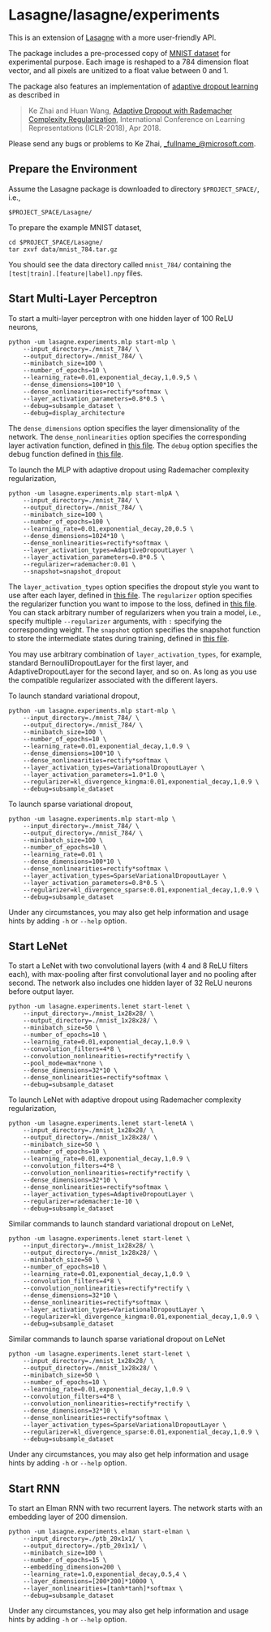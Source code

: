 # Lasagne/lasagne/experiments

This is an extension of [Lasagne](https://github.com/Lasagne/Lasagne) with a more user-friendly API.

The package includes a pre-processed copy of [MNIST dataset](http://yann.lecun.com/exdb/mnist/) for experimental purpose.
Each image is reshaped to a 784 dimension float vector, and all pixels are unitized to a float value between 0 and 1.  

The package also features an implementation of [adaptive dropout learning](https://www.microsoft.com/en-us/research/publication/adaptive-dropout-rademacher-complexity-regularization/) as described in 

> Ke Zhai and Huan Wang, [Adaptive Dropout with Rademacher Complexity Regularization](https://openreview.net/pdf?id=S1uxsye0Z), International Conference on Learning Representations (ICLR-2018), Apr 2018.

Please send any bugs or problems to Ke Zhai, _fullname_@microsoft.com.

## Prepare the Environment

Assume the Lasagne package is downloaded to directory `$PROJECT_SPACE/`, i.e., 

	$PROJECT_SPACE/Lasagne/

To prepare the example MNIST dataset,

	cd $PROJECT_SPACE/Lasagne/
	tar zxvf data/mnist_784.tar.gz
	
You should see the data directory called `mnist_784/` containing the `[test|train].[feature|label].npy` files.

## Start Multi-Layer Perceptron

To start a multi-layer perceptron with one hidden layer of 100 ReLU neurons,
	
	python -um lasagne.experiments.mlp start-mlp \
		--input_directory=./mnist_784/ \
		--output_directory=./mnist_784/ \
		--minibatch_size=100 \
		--number_of_epochs=10 \
		--learning_rate=0.01,exponential_decay,1,0.9,5 \
		--dense_dimensions=100*10 \
		--dense_nonlinearities=rectify*softmax \
		--layer_activation_parameters=0.8*0.5 \
		--debug=subsample_dataset \
		--debug=display_architecture

The `dense_dimensions` option specifies the layer dimensionality of the network.
The `dense_nonlinearities` option specifies the corresponding layer activation function, defined in [this file](../nonlinearities.py).
The `debug` option specifies the debug function defined in [this file](../experiments/debug.py).

To launch the MLP with adaptive dropout using Rademacher complexity regularization, 

	python -um lasagne.experiments.mlp start-mlpA \
		--input_directory=./mnist_784/ \
		--output_directory=./mnist_784/ \
		--minibatch_size=100 \
		--number_of_epochs=100 \
		--learning_rate=0.01,exponential_decay,20,0.5 \
		--dense_dimensions=1024*10 \
		--dense_nonlinearities=rectify*softmax \
		--layer_activation_types=AdaptiveDropoutLayer \
		--layer_activation_parameters=0.8*0.5 \
		--regularizer=rademacher:0.01 \
		--snapshot=snapshot_dropout

The `layer_activation_types` option specifies the dropout style you want to use after each layer, defined in [this file](../layers/Xnoise.py).
The `regularizer` option specifies the regularizer function you want to impose to the loss, defined in [this file](../Xregularizer.py).
You can stack arbitrary number of regularizers when you train a model, i.e., specify multiple `--regularizer` arguments, with `:` specifying the corresponding weight.
The `snapshot` option specifies the snapshot function to store the intermediate states during training, defined in [this file](../experiments/debug.py).

You may use arbitrary combination of `layer_activation_types`, for example, standard BernoulliDropoutLayer for the first layer, and AdaptiveDropoutLayer for the second layer, and so on.
As long as you use the compatible regularizer associated with the different layers.

To launch standard variational dropout,
	
	python -um lasagne.experiments.mlp start-mlp \
		--input_directory=./mnist_784/ \
		--output_directory=./mnist_784/ \
		--minibatch_size=100 \
		--number_of_epochs=10 \
		--learning_rate=0.01,exponential_decay,1,0.9 \
		--dense_dimensions=100*10 \
		--dense_nonlinearities=rectify*softmax \
		--layer_activation_types=VariationalDropoutLayer \
		--layer_activation_parameters=1.0*1.0 \
		--regularizer=kl_divergence_kingma:0.01,exponential_decay,1,0.9 \
		--debug=subsample_dataset

To launch sparse variational dropout,

	python -um lasagne.experiments.mlp start-mlp \
		--input_directory=./mnist_784/ \
		--output_directory=./mnist_784/ \
		--minibatch_size=100 \
		--number_of_epochs=10 \
		--learning_rate=0.01 \
		--dense_dimensions=100*10 \
		--dense_nonlinearities=rectify*softmax \
		--layer_activation_types=SparseVariationalDropoutLayer \
		--layer_activation_parameters=0.8*0.5 \
		--regularizer=kl_divergence_sparse:0.01,exponential_decay,1,0.9 \
		--debug=subsample_dataset

Under any circumstances, you may also get help information and usage hints by adding `-h` or `--help` option.

## Start LeNet

To start a LeNet with two convolutional layers (with 4 and 8 ReLU filters each), with max-pooling after first convolutional layer and no pooling after second.
The network also includes one hidden layer of 32 ReLU neurons before output layer.

	python -um lasagne.experiments.lenet start-lenet \
		--input_directory=./mnist_1x28x28/ \
		--output_directory=./mnist_1x28x28/ \
		--minibatch_size=50 \
		--number_of_epochs=10 \
		--learning_rate=0.01,exponential_decay,1,0.9 \
		--convolution_filters=4*8 \
		--convolution_nonlinearities=rectify*rectify \
		--pool_mode=max*none \
		--dense_dimensions=32*10 \
		--dense_nonlinearities=rectify*softmax \
		--debug=subsample_dataset
		
To launch LeNet with adaptive dropout using Rademacher complexity regularization,

	python -um lasagne.experiments.lenet start-lenetA \
		--input_directory=./mnist_1x28x28/ \
		--output_directory=./mnist_1x28x28/ \
		--minibatch_size=50 \
		--number_of_epochs=10 \
		--learning_rate=0.01,exponential_decay,1,0.9 \
		--convolution_filters=4*8 \
		--convolution_nonlinearities=rectify*rectify \
		--dense_dimensions=32*10 \
		--dense_nonlinearities=rectify*softmax \
		--layer_activation_types=AdaptiveDropoutLayer \
		--regularizer=rademacher:1e-10 \
		--debug=subsample_dataset

Similar commands to launch standard variational dropout on LeNet, 

	python -um lasagne.experiments.lenet start-lenet \
		--input_directory=./mnist_1x28x28/ \
		--output_directory=./mnist_1x28x28/ \
		--minibatch_size=50 \
		--number_of_epochs=10 \
		--learning_rate=0.01,exponential_decay,1,0.9 \
		--convolution_filters=4*8 \
		--convolution_nonlinearities=rectify*rectify \
		--dense_dimensions=32*10 \
		--dense_nonlinearities=rectify*softmax \
		--layer_activation_types=VariationalDropoutLayer \
		--regularizer=kl_divergence_kingma:0.01,exponential_decay,1,0.9 \
		--debug=subsample_dataset

Similar commands to launch sparse variational dropout on LeNet

	python -um lasagne.experiments.lenet start-lenet \
		--input_directory=./mnist_1x28x28/ \
		--output_directory=./mnist_1x28x28/ \
		--minibatch_size=50 \
		--number_of_epochs=10 \
		--learning_rate=0.01,exponential_decay,1,0.9 \
		--convolution_filters=4*8 \
		--convolution_nonlinearities=rectify*rectify \
		--dense_dimensions=32*10 \
		--dense_nonlinearities=rectify*softmax \
		--layer_activation_types=SparseVariationalDropoutLayer \
		--regularizer=kl_divergence_sparse:0.01,exponential_decay,1,0.9 \
		--debug=subsample_dataset

Under any circumstances, you may also get help information and usage hints by adding `-h` or `--help` option.

## Start RNN

To start an Elman RNN with two recurrent layers.
The network starts with an embedding layer of 200 dimension.

	python -um lasagne.experiments.elman start-elman \
		--input_directory=./ptb_20x1x1/ \
		--output_directory=./ptb_20x1x1/ \
		--minibatch_size=100 \
		--number_of_epochs=15 \
		--embedding_dimension=200 \
		--learning_rate=1.0,exponential_decay,0.5,4 \
		--layer_dimensions=[200*200]*10000 \
		--layer_nonlinearities=[tanh*tanh]*softmax \
		--debug=subsample_dataset
	
Under any circumstances, you may also get help information and usage hints by adding `-h` or `--help` option.
